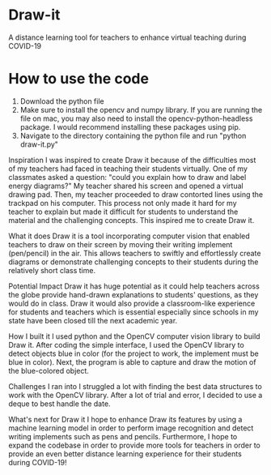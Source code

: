 # Draw-it
A distance learning tool for teachers to enhance virtual teaching during COVID-19

# How to use the code
1. Download the python file
2. Make sure to install the opencv and numpy library. If you are running the file on mac, you may also need to install the opencv-python-headless package. I would recommend installing these packages using pip.
3. Navigate to the directory containing the python file and run "python draw-it.py"

Inspiration
I was inspired to create Draw it because of the difficulties most of my teachers had faced in teaching their students virtually. One of my classmates asked a question: "could you explain how to draw and label energy diagrams?" My teacher shared his screen and opened a virtual drawing pad. Then, my teacher proceeded to draw contorted lines using the trackpad on his computer. This process not only made it hard for my teacher to explain but made it difficult for students to understand the material and the challenging concepts. This inspired me to create Draw it.

What it does
Draw it is a tool incorporating computer vision that enabled teachers to draw on their screen by moving their writing implement (pen/pencil) in the air. This allows teachers to swiftly and effortlessly create diagrams or demonstrate challenging concepts to their students during the relatively short class time.

Potential Impact
Draw it has huge potential as it could help teachers across the globe provide hand-drawn explanations to students' questions, as they would do in class. Draw it would also provide a classroom-like experience for students and teachers which is essential especially since schools in my state have been closed till the next academic year.

How I built it
I used python and the OpenCV computer vision library to build Draw it. After coding the simple interface, I used the OpenCV library to detect objects blue in color (for the project to work, the implement must be blue in color). Next, the program is able to capture and draw the motion of the blue-colored object.

Challenges I ran into
I struggled a lot with finding the best data structures to work with the OpenCV library. After a lot of trial and error, I decided to use a deque to best handle the date.

What's next for Draw it
I hope to enhance Draw its features by using a machine learning model in order to perform image recognition and detect writing implements such as pens and pencils. Furthermore, I hope to expand the codebase in order to provide more tools for teachers in order to provide an even better distance learning experience for their students during COVID-19!


